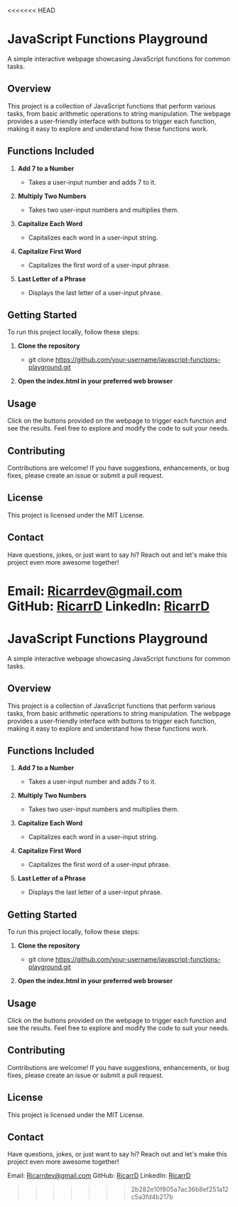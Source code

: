 <<<<<<< HEAD
# JavaScript Functions Playground

A simple interactive webpage showcasing JavaScript functions for common tasks.

## Overview

This project is a collection of JavaScript functions that perform various tasks, from basic arithmetic operations to string manipulation. The webpage provides a user-friendly interface with buttons to trigger each function, making it easy to explore and understand how these functions work.

## Functions Included

1. **Add 7 to a Number**
   - Takes a user-input number and adds 7 to it.

2. **Multiply Two Numbers**
   - Takes two user-input numbers and multiplies them.

3. **Capitalize Each Word**
   - Capitalizes each word in a user-input string.

4. **Capitalize First Word**
   - Capitalizes the first word of a user-input phrase.

5. **Last Letter of a Phrase**
   - Displays the last letter of a user-input phrase.

## Getting Started

To run this project locally, follow these steps:

1. **Clone the repository**
   - git clone https://github.com/your-username/javascript-functions-playground.git

2. **Open the index.html in your preferred web browser**

## Usage

Click on the buttons provided on the webpage to trigger each function and see the results. Feel free to explore and modify the code to suit your needs.

## Contributing

Contributions are welcome! If you have suggestions, enhancements, or bug fixes, please create an issue or submit a pull request.

## License

This project is licensed under the MIT License.

## Contact

Have questions, jokes, or just want to say hi? Reach out and let's make this project even more awesome together!

Email: [Ricarrdev@gmail.com](mailto:ricarrdev@gmail.com)
GitHub: [RicarrD](https://github.com/RicarrD)
LinkedIn: [RicarrD](https://www.linkedin.com/in/ricarrd/)
=======
# JavaScript Functions Playground

A simple interactive webpage showcasing JavaScript functions for common tasks.

## Overview

This project is a collection of JavaScript functions that perform various tasks, from basic arithmetic operations to string manipulation. The webpage provides a user-friendly interface with buttons to trigger each function, making it easy to explore and understand how these functions work.

## Functions Included

1. **Add 7 to a Number**
   - Takes a user-input number and adds 7 to it.

2. **Multiply Two Numbers**
   - Takes two user-input numbers and multiplies them.

3. **Capitalize Each Word**
   - Capitalizes each word in a user-input string.

4. **Capitalize First Word**
   - Capitalizes the first word of a user-input phrase.

5. **Last Letter of a Phrase**
   - Displays the last letter of a user-input phrase.

## Getting Started

To run this project locally, follow these steps:

1. **Clone the repository**
   - git clone https://github.com/your-username/javascript-functions-playground.git

2. **Open the index.html in your preferred web browser**

## Usage

Click on the buttons provided on the webpage to trigger each function and see the results. Feel free to explore and modify the code to suit your needs.

## Contributing

Contributions are welcome! If you have suggestions, enhancements, or bug fixes, please create an issue or submit a pull request.

## License

This project is licensed under the MIT License.

## Contact

Have questions, jokes, or just want to say hi? Reach out and let's make this project even more awesome together!

Email: [Ricarrdev@gmail.com](mailto:ricarrdev@gmail.com)
GitHub: [RicarrD](https://github.com/RicarrD)
LinkedIn: [RicarrD](https://www.linkedin.com/in/ricarrd/)
>>>>>>> 2b282e10f805a7ac36b8ef251a12c5a3fd4b217b
